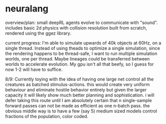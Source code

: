 # neuralang

overview/plan: small deepRL agents evolve to communicate with "sound". includes basic 2d physics with collision resolution built from scratch, rendered using the ggez library.

current progress: I'm able to simulate upwards of 40k objects at 60Hz, on a single thread. Instead of using theads to optimize a single simulation, since the rendering happens to be thread-safe, I want to run multiple simulation worlds, one per thread. Maybe lineages could be transferred between worlds to accelerate evolution. My gpu isn't all that beefy, so I guess for now 1-2 will have to suffice.

8/9: Currently toying with the idea of having one large net control all the creatures as batched stimulus-actions. this would create very uniform behaviour and eliminate hostile behavior entirely but given the larger capacity it will likely show much better planning and sophistication. i will defer taking this route until I am absolutely certain that n single-sample forward passes can not be made as efficient as one n-batch pass. the obvious middle way is to have a few (say 5) medium sized models control fractions of the population, color coded.